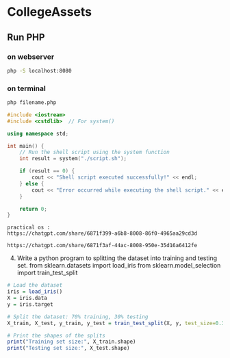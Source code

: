 # CollegeAssets


## Run PHP 

### on webserver

```bash
php -S localhost:8080
```

### on terminal
```bash
php filename.php
```


```cpp
#include <iostream>
#include <cstdlib>  // For system()

using namespace std;

int main() {
    // Run the shell script using the system function
    int result = system("./script.sh");

    if (result == 0) {
        cout << "Shell script executed successfully!" << endl;
    } else {
        cout << "Error occurred while executing the shell script." << endl;
    }

    return 0;
}

```


```
practical os : 
https://chatgpt.com/share/6871f399-a6b8-8008-86f0-4965aa29cd3d

https://chatgpt.com/share/6871f3af-44ac-8008-950e-35d16a6412fe
```



4. Write a python program to splitting the dataset into training and testing set. 
from sklearn.datasets import load_iris
from sklearn.model_selection import train_test_split
```r
# Load the dataset
iris = load_iris()
X = iris.data
y = iris.target

# Split the dataset: 70% training, 30% testing
X_train, X_test, y_train, y_test = train_test_split(X, y, test_size=0.3, random_state=42)

# Print the shapes of the splits
print("Training set size:", X_train.shape)
print("Testing set size:", X_test.shape)
```
